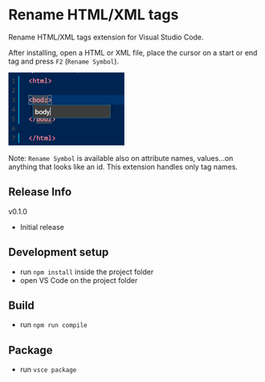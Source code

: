 # Rename HTML/XML tags
Rename HTML/XML tags extension for Visual Studio Code.

After installing, open a HTML or XML file, place the cursor on a start or end tag and press `F2` (`Rename Symbol`).

![Command](doc/command.png "Command")

Note: `Rename Symbol` is available also on attribute names, values...on anything that looks like an id. This extension handles only tag names.

## Release Info

v0.1.0
- Initial release

## Development setup
- run `npm install` inside the project folder
- open VS Code on the project folder

## Build
- run `npm run compile`

## Package
- run `vsce package`

